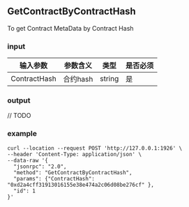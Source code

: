 ## GetContractByContractHash

To get Contract MetaData by Contract Hash

### input

| 输入参数         | 参数含义       | 类型    | 是否必须  |
| ---------------- | -------------- | ------- |------   |
| ContractHash |合约hash       | string  | 是|

### output

// TODO

### example
```
curl --location --request POST 'http://127.0.0.1:1926' \
--header 'Content-Type: application/json' \
--data-raw '{
  "jsonrpc": "2.0",
  "method": "GetContractByContractHash",
  "params": {"ContractHash": "0xd2a4cff31913016155e38e474a2c06d08be276cf" },
  "id": 1
}'
```



